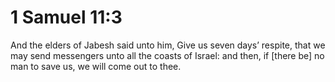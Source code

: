 # 1 Samuel 11:3

And the elders of Jabesh said unto him, Give us seven days’ respite, that we may send messengers unto all the coasts of Israel: and then, if [there be] no man to save us, we will come out to thee.